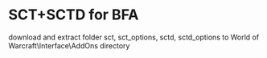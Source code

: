 # SCT+SCTD for BFA
download and extract folder sct, sct_options, sctd, sctd_options to World of Warcraft\Interface\AddOns directory
